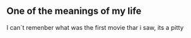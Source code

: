 ## One of the meanings of my life

I can´t remenber what was the first movie thar i saw, its a pitty
